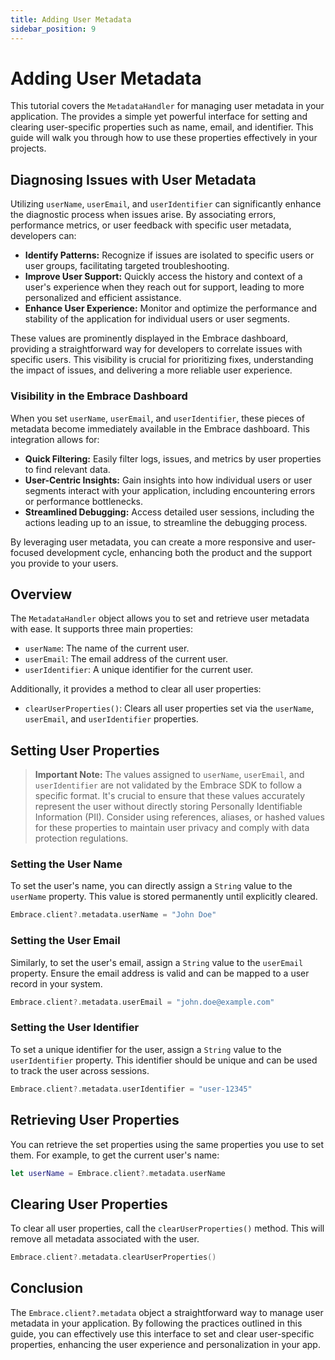 ```yaml
---
title: Adding User Metadata
sidebar_position: 9
---
```


# Adding User Metadata

This tutorial covers the `MetadataHandler` for managing user metadata in your application. The provides a simple yet powerful interface for setting and clearing user-specific properties such as name, email, and identifier. This guide will walk you through how to use these properties effectively in your projects.

## Diagnosing Issues with User Metadata

Utilizing `userName`, `userEmail`, and `userIdentifier` can significantly enhance the diagnostic process when issues arise. By associating errors, performance metrics, or user feedback with specific user metadata, developers can:

- **Identify Patterns:** Recognize if issues are isolated to specific users or user groups, facilitating targeted troubleshooting.
- **Improve User Support:** Quickly access the history and context of a user's experience when they reach out for support, leading to more personalized and efficient assistance.
- **Enhance User Experience:** Monitor and optimize the performance and stability of the application for individual users or user segments.

These values are prominently displayed in the Embrace dashboard, providing a straightforward way for developers to correlate issues with specific users. This visibility is crucial for prioritizing fixes, understanding the impact of issues, and delivering a more reliable user experience.

### Visibility in the Embrace Dashboard

When you set `userName`, `userEmail`, and `userIdentifier`, these pieces of metadata become immediately available in the Embrace dashboard. This integration allows for:

- **Quick Filtering:** Easily filter logs, issues, and metrics by user properties to find relevant data.
- **User-Centric Insights:** Gain insights into how individual users or user segments interact with your application, including encountering errors or performance bottlenecks.
- **Streamlined Debugging:** Access detailed user sessions, including the actions leading up to an issue, to streamline the debugging process.

By leveraging user metadata, you can create a more responsive and user-focused development cycle, enhancing both the product and the support you provide to your users.

## Overview

The `MetadataHandler` object allows you to set and retrieve user metadata with ease. It supports three main properties:

- `userName`: The name of the current user.
- `userEmail`: The email address of the current user.
- `userIdentifier`: A unique identifier for the current user.

Additionally, it provides a method to clear all user properties:

- `clearUserProperties()`: Clears all user properties set via the `userName`, `userEmail`, and `userIdentifier` properties.

## Setting User Properties

> **Important Note:** The values assigned to `userName`, `userEmail`, and `userIdentifier` are not validated by the Embrace SDK to follow a specific format. It's crucial to ensure that these values accurately represent the user without directly storing Personally Identifiable Information (PII). Consider using references, aliases, or hashed values for these properties to maintain user privacy and comply with data protection regulations.

### Setting the User Name

To set the user's name, you can directly assign a `String` value to the `userName` property. This value is stored permanently until explicitly cleared.

```swift
Embrace.client?.metadata.userName = "John Doe"
```

### Setting the User Email

Similarly, to set the user's email, assign a `String` value to the `userEmail` property. Ensure the email address is valid and can be mapped to a user record in your system.

```swift
Embrace.client?.metadata.userEmail = "john.doe@example.com"
```

### Setting the User Identifier

To set a unique identifier for the user, assign a `String` value to the `userIdentifier` property. This identifier should be unique and can be used to track the user across sessions.

```swift
Embrace.client?.metadata.userIdentifier = "user-12345"
```

## Retrieving User Properties

You can retrieve the set properties using the same properties you use to set them. For example, to get the current user's name:

```swift
let userName = Embrace.client?.metadata.userName
```

## Clearing User Properties

To clear all user properties, call the `clearUserProperties()` method. This will remove all metadata associated with the user.

```swift
Embrace.client?.metadata.clearUserProperties()
```

## Conclusion

The `Embrace.client?.metadata` object a straightforward way to manage user metadata in your application. By following the practices outlined in this guide, you can effectively use this interface to set and clear user-specific properties, enhancing the user experience and personalization in your app.
